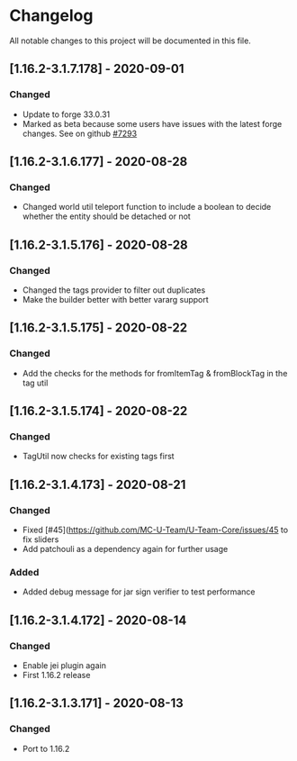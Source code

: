 # Changelog
All notable changes to this project will be documented in this file.

## [1.16.2-3.1.7.178] - 2020-09-01
### Changed
 - Update to forge 33.0.31
 - Marked as beta because some users have issues with the latest forge changes. See on github [#7293](https://github.com/MinecraftForge/MinecraftForge/issues/7293)

## [1.16.2-3.1.6.177] - 2020-08-28
### Changed
 - Changed world util teleport function to include a boolean to decide whether the entity should be detached or not

## [1.16.2-3.1.5.176] - 2020-08-28
### Changed
 - Changed the tags provider to filter out duplicates
 - Make the builder better with better vararg support

## [1.16.2-3.1.5.175] - 2020-08-22
### Changed
 - Add the checks for the methods for fromItemTag & fromBlockTag in the tag util

## [1.16.2-3.1.5.174] - 2020-08-22
### Changed
 - TagUtil now checks for existing tags first

## [1.16.2-3.1.4.173] - 2020-08-21
### Changed
 - Fixed [#45](https://github.com/MC-U-Team/U-Team-Core/issues/45 to fix sliders
 - Add patchouli as a dependency again for further usage
 
### Added
 - Added debug message for jar sign verifier to test performance

## [1.16.2-3.1.4.172] - 2020-08-14
### Changed
 - Enable jei plugin again
 - First 1.16.2 release

## [1.16.2-3.1.3.171] - 2020-08-13
### Changed
 - Port to 1.16.2
